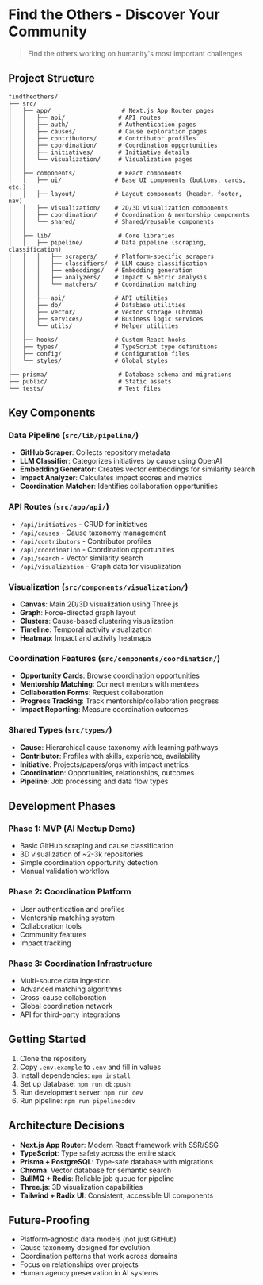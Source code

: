 # Find the Others - Discover Your Community

> Find the others working on humanity's most important challenges

## Project Structure

```
findtheothers/
├── src/
│   ├── app/                    # Next.js App Router pages
│   │   ├── api/               # API routes
│   │   ├── auth/              # Authentication pages
│   │   ├── causes/            # Cause exploration pages
│   │   ├── contributors/      # Contributor profiles
│   │   ├── coordination/      # Coordination opportunities
│   │   ├── initiatives/       # Initiative details
│   │   └── visualization/     # Visualization pages
│   │
│   ├── components/            # React components
│   │   ├── ui/               # Base UI components (buttons, cards, etc.)
│   │   ├── layout/           # Layout components (header, footer, nav)
│   │   ├── visualization/    # 2D/3D visualization components
│   │   ├── coordination/     # Coordination & mentorship components
│   │   └── shared/           # Shared/reusable components
│   │
│   ├── lib/                   # Core libraries
│   │   ├── pipeline/         # Data pipeline (scraping, classification)
│   │   │   ├── scrapers/     # Platform-specific scrapers
│   │   │   ├── classifiers/  # LLM cause classification
│   │   │   ├── embeddings/   # Embedding generation
│   │   │   ├── analyzers/    # Impact & metric analysis
│   │   │   └── matchers/     # Coordination matching
│   │   │
│   │   ├── api/              # API utilities
│   │   ├── db/               # Database utilities
│   │   ├── vector/           # Vector storage (Chroma)
│   │   ├── services/         # Business logic services
│   │   └── utils/            # Helper utilities
│   │
│   ├── hooks/                # Custom React hooks
│   ├── types/                # TypeScript type definitions
│   ├── config/               # Configuration files
│   └── styles/               # Global styles
│
├── prisma/                    # Database schema and migrations
├── public/                    # Static assets
└── tests/                     # Test files
```

## Key Components

### Data Pipeline (`src/lib/pipeline/`)
- **GitHub Scraper**: Collects repository metadata
- **LLM Classifier**: Categorizes initiatives by cause using OpenAI
- **Embedding Generator**: Creates vector embeddings for similarity search
- **Impact Analyzer**: Calculates impact scores and metrics
- **Coordination Matcher**: Identifies collaboration opportunities

### API Routes (`src/app/api/`)
- `/api/initiatives` - CRUD for initiatives
- `/api/causes` - Cause taxonomy management
- `/api/contributors` - Contributor profiles
- `/api/coordination` - Coordination opportunities
- `/api/search` - Vector similarity search
- `/api/visualization` - Graph data for visualization

### Visualization (`src/components/visualization/`)
- **Canvas**: Main 2D/3D visualization using Three.js
- **Graph**: Force-directed graph layout
- **Clusters**: Cause-based clustering visualization
- **Timeline**: Temporal activity visualization
- **Heatmap**: Impact and activity heatmaps

### Coordination Features (`src/components/coordination/`)
- **Opportunity Cards**: Browse coordination opportunities
- **Mentorship Matching**: Connect mentors with mentees
- **Collaboration Forms**: Request collaboration
- **Progress Tracking**: Track mentorship/collaboration progress
- **Impact Reporting**: Measure coordination outcomes

### Shared Types (`src/types/`)
- **Cause**: Hierarchical cause taxonomy with learning pathways
- **Contributor**: Profiles with skills, experience, availability
- **Initiative**: Projects/papers/orgs with impact metrics
- **Coordination**: Opportunities, relationships, outcomes
- **Pipeline**: Job processing and data flow types

## Development Phases

### Phase 1: MVP (AI Meetup Demo)
- Basic GitHub scraping and cause classification
- 3D visualization of ~2-3k repositories
- Simple coordination opportunity detection
- Manual validation workflow

### Phase 2: Coordination Platform
- User authentication and profiles
- Mentorship matching system
- Collaboration tools
- Community features
- Impact tracking

### Phase 3: Coordination Infrastructure
- Multi-source data ingestion
- Advanced matching algorithms
- Cross-cause collaboration
- Global coordination network
- API for third-party integrations

## Getting Started

1. Clone the repository
2. Copy `.env.example` to `.env` and fill in values
3. Install dependencies: `npm install`
4. Set up database: `npm run db:push`
5. Run development server: `npm run dev`
6. Run pipeline: `npm run pipeline:dev`

## Architecture Decisions

- **Next.js App Router**: Modern React framework with SSR/SSG
- **TypeScript**: Type safety across the entire stack
- **Prisma + PostgreSQL**: Type-safe database with migrations
- **Chroma**: Vector database for semantic search
- **BullMQ + Redis**: Reliable job queue for pipeline
- **Three.js**: 3D visualization capabilities
- **Tailwind + Radix UI**: Consistent, accessible UI components

## Future-Proofing

- Platform-agnostic data models (not just GitHub)
- Cause taxonomy designed for evolution
- Coordination patterns that work across domains
- Focus on relationships over projects
- Human agency preservation in AI systems